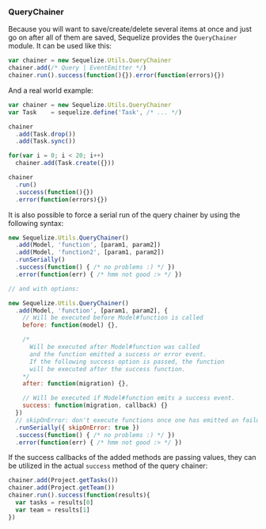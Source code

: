 ### QueryChainer

Because you will want to save/create/delete several items at once and just go on after all of them are saved, Sequelize provides the `QueryChainer` module. It can be used like this:

```js
var chainer = new Sequelize.Utils.QueryChainer
chainer.add(/* Query | EventEmitter */)
chainer.run().success(function(){}).error(function(errors){})
```

And a real world example:

```js
var chainer = new Sequelize.Utils.QueryChainer
var Task    = sequelize.define('Task', /* ... */)

chainer
  .add(Task.drop())
  .add(Task.sync())

for(var i = 0; i < 20; i++)
  chainer.add(Task.create({}))

chainer
  .run()
  .success(function(){})
  .error(function(errors){})
```

It is also possible to force a serial run of the query chainer by using the following syntax:

```js
new Sequelize.Utils.QueryChainer()
  .add(Model, 'function', [param1, param2])
  .add(Model, 'function2', [param1, param2])
  .runSerially()
  .success(function() { /* no problems :) */ })
  .error(function(err) { /* hmm not good :> */ })

// and with options:

new Sequelize.Utils.QueryChainer()
  .add(Model, 'function', [param1, param2], {
    // Will be executed before Model#function is called
    before: function(model) {},

    /*
      Will be executed after Model#function was called
      and the function emitted a success or error event.
      If the following success option is passed, the function
      will be executed after the success function.
    */
    after: function(migration) {},

    // Will be executed if Model#function emits a success event.
    success: function(migration, callback) {}
  })
  // skipOnError: don't execute functions once one has emitted an failure event.
  .runSerially({ skipOnError: true })
  .success(function() { /* no problems :) */ })
  .error(function(err) { /* hmm not good :> */ })
```

If the success callbacks of the added methods are passing values, they can be utilized in the actual `success` method of the query chainer:

```js
chainer.add(Project.getTasks())
chainer.add(Project.getTeam())
chainer.run().success(function(results){
  var tasks = results[0]
  var team = results[1]
})
```
